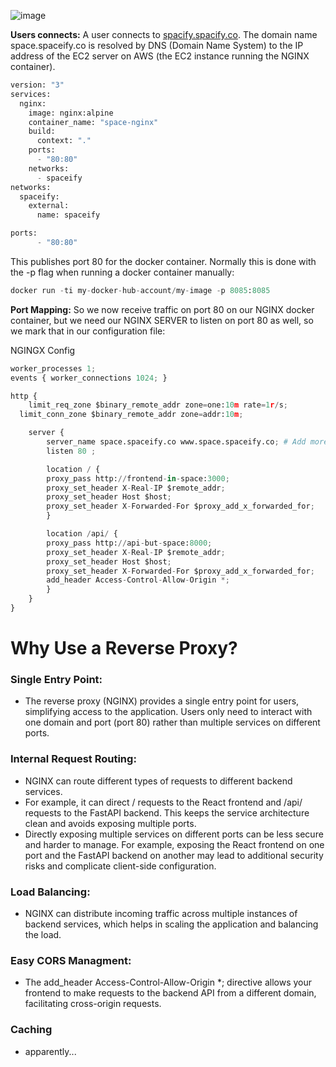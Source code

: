 ![image](https://github.com/user-attachments/assets/471d95cd-e05c-4528-af9e-74bbd6b96da9)


**Users connects:** A user connects to [spacify.spacify.co](http://space.spaceify.co). 
The domain name space.spaceify.co is resolved by DNS (Domain Name System) to the IP address of the EC2 server on AWS (the EC2 instance running the NGINX container).
```python
version: "3"
services:
  nginx:
    image: nginx:alpine
    container_name: "space-nginx"
    build:
      context: "."
    ports:
      - "80:80"
    networks:
      - spaceify
networks:
  spaceify:
    external:
      name: spaceify
```
```python
ports:
      - "80:80"
```
This publishes port 80 for the docker container. Normally this is done with the -p flag when running a docker container manually:
```python
docker run -ti my-docker-hub-account/my-image -p 8085:8085
```
**Port Mapping:** 
So we now receive traffic on port 80 on our NGINX docker container, but we need our NGINX SERVER to listen on port 80 as well, so we mark that in our configuration file:

NGINGX Config
```python
worker_processes 1;
events { worker_connections 1024; }

http {
	limit_req_zone $binary_remote_addr zone=one:10m rate=1r/s;
  limit_conn_zone $binary_remote_addr zone=addr:10m;

	server {
	    server_name space.spaceify.co www.space.spaceify.co; # Add more subdomains if needed
	    listen 80 ;

	    location / {
        proxy_pass http://frontend-in-space:3000;
        proxy_set_header X-Real-IP $remote_addr;
        proxy_set_header Host $host;
        proxy_set_header X-Forwarded-For $proxy_add_x_forwarded_for;
	    }

	    location /api/ {
        proxy_pass http://api-but-space:8000;
        proxy_set_header X-Real-IP $remote_addr;
        proxy_set_header Host $host;
        proxy_set_header X-Forwarded-For $proxy_add_x_forwarded_for;
        add_header Access-Control-Allow-Origin *;
	    }
	}
}
```

# Why Use a Reverse Proxy?
### Single Entry Point:
* The reverse proxy (NGINX) provides a single entry point for users, simplifying access to the application. Users only need to interact with one domain and port (port 80) rather than multiple services on different ports.
### Internal Request Routing:
* NGINX can route different types of requests to different backend services.
* For example, it can direct / requests to the React frontend and /api/ requests to the FastAPI backend. This keeps the service architecture clean and avoids exposing multiple ports.
* Directly exposing multiple services on different ports can be less secure and harder to manage. For example, exposing the React frontend on one port and the FastAPI backend on another may lead to additional security risks and complicate client-side configuration.
### Load Balancing:
* NGINX can distribute incoming traffic across multiple instances of backend services, which helps in scaling the application and balancing the load.
### Easy CORS Managment:
* The add_header Access-Control-Allow-Origin *; directive allows your frontend to make requests to the backend API from a different domain, facilitating cross-origin requests.
### Caching
* apparently...
